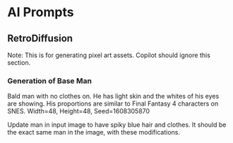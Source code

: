 # AI Prompts

## RetroDiffusion
Note: This is for generating pixel art assets.  Copilot should ignore this section.

### Generation of Base Man
Bald man with no clothes on. He has light skin and the whites of his eyes are showing. His proportions are similar to Final Fantasy 4 characters on SNES.
Width=48, Height=48, Seed=1608305870

Update man in input image to have spiky blue hair and clothes.  It should be the exact same man in the image, with these modifications.